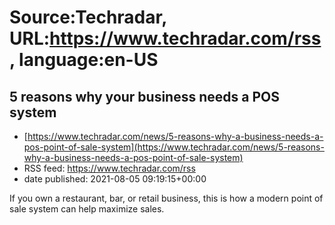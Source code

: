 # Source:Techradar, URL:https://www.techradar.com/rss, language:en-US

## 5 reasons why your business needs a POS system
 - [https://www.techradar.com/news/5-reasons-why-a-business-needs-a-pos-point-of-sale-system](https://www.techradar.com/news/5-reasons-why-a-business-needs-a-pos-point-of-sale-system)
 - RSS feed: https://www.techradar.com/rss
 - date published: 2021-08-05 09:19:15+00:00

If you own a restaurant, bar, or retail business, this is how a modern point of sale system can help maximize sales.

